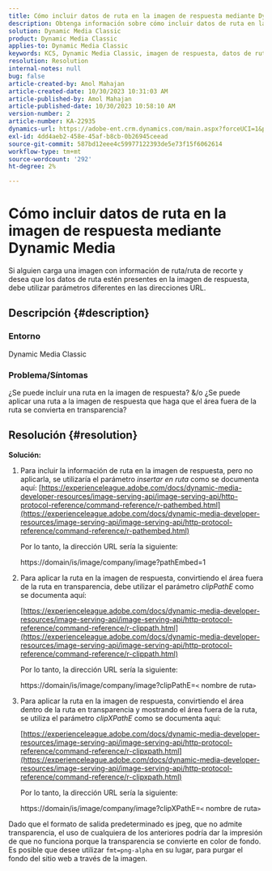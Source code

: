 ```yaml
---
title: Cómo incluir datos de ruta en la imagen de respuesta mediante Dynamic Media
description: Obtenga información sobre cómo incluir datos de ruta en la imagen de respuesta mediante Dynamic Media. Utilice diferentes parámetros según sus necesidades.
solution: Dynamic Media Classic
product: Dynamic Media Classic
applies-to: Dynamic Media Classic
keywords: KCS, Dynamic Media Classic, imagen de respuesta, datos de ruta, Pathembed, clipPathE
resolution: Resolution
internal-notes: null
bug: false
article-created-by: Amol Mahajan
article-created-date: 10/30/2023 10:31:03 AM
article-published-by: Amol Mahajan
article-published-date: 10/30/2023 10:58:10 AM
version-number: 2
article-number: KA-22935
dynamics-url: https://adobe-ent.crm.dynamics.com/main.aspx?forceUCI=1&pagetype=entityrecord&etn=knowledgearticle&id=bf3a8068-0f77-ee11-8179-6045bd006149
exl-id: 4dd4aeb2-458e-45af-b8cb-0b26945ceead
source-git-commit: 587bd12eee4c59977122393de5e73f15f6062614
workflow-type: tm+mt
source-wordcount: '292'
ht-degree: 2%

---
```


# Cómo incluir datos de ruta en la imagen de respuesta mediante Dynamic Media


Si alguien carga una imagen con información de ruta/ruta de recorte y desea que los datos de ruta estén presentes en la imagen de respuesta, debe utilizar parámetros diferentes en las direcciones URL.

## Descripción {#description}


### <b>Entorno</b>

Dynamic Media Classic



### <b>Problema/Síntomas</b>

¿Se puede incluir una ruta en la imagen de respuesta?
&amp;/o ¿Se puede aplicar una ruta a la imagen de respuesta que haga que el área fuera de la ruta se convierta en transparencia?


## Resolución {#resolution}

<b>Solución:</b>
1. Para incluir la información de ruta en la imagen de respuesta, pero no aplicarla, se utilizaría el parámetro *insertar en ruta* como se documenta aquí:
   [https://experienceleague.adobe.com/docs/dynamic-media-developer-resources/image-serving-api/image-serving-api/http-protocol-reference/command-reference/r-pathembed.html](https://experienceleague.adobe.com/docs/dynamic-media-developer-resources/image-serving-api/image-serving-api/http-protocol-reference/command-reference/r-pathembed.html)


   Por lo tanto, la dirección URL sería la siguiente:

   https://domain/is/image/company/image?pathEmbed=1
2. Para aplicar la ruta en la imagen de respuesta, convirtiendo el área fuera de la ruta en transparencia, debe utilizar el parámetro *clipPathE* como se documenta aquí:

   [https://experienceleague.adobe.com/docs/dynamic-media-developer-resources/image-serving-api/image-serving-api/http-protocol-reference/command-reference/r-clippath.html](https://experienceleague.adobe.com/docs/dynamic-media-developer-resources/image-serving-api/image-serving-api/http-protocol-reference/command-reference/r-clippath.html)


   Por lo tanto, la dirección URL sería la siguiente:


   https://domain/is/image/company/image?clipPathE=`<` nombre de ruta`>`
3. Para aplicar la ruta en la imagen de respuesta, convirtiendo el área dentro de la ruta en transparencia y mostrando el área fuera de la ruta, se utiliza el parámetro *clipXPathE* como se documenta aquí:

   [https://experienceleague.adobe.com/docs/dynamic-media-developer-resources/image-serving-api/image-serving-api/http-protocol-reference/command-reference/r-clipxpath.html](https://experienceleague.adobe.com/docs/dynamic-media-developer-resources/image-serving-api/image-serving-api/http-protocol-reference/command-reference/r-clipxpath.html)


   Por lo tanto, la dirección URL sería la siguiente:


   https://domain/is/image/company/image?clipXPathE=`<` nombre de ruta`>`


Dado que el formato de salida predeterminado es jpeg, que no admite transparencia, el uso de cualquiera de los anteriores podría dar la impresión de que no funciona porque la transparencia se convierte en color de fondo. Es posible que desee utilizar `fmt=png-alpha` en su lugar, para purgar el fondo del sitio web a través de la imagen.
